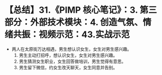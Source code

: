 # 【总结】31.《PIMP 核心笔记》：3. 第三部分：外部技术模块：4. 创造气氛、情绪共振：视频示范：43.实战示范

-   两人在太原街万达相遇，男生想认识女生，女生对男生感兴趣。
    1.  男生主动打招呼，想认识女生，女生对男生感兴趣。
    2.  男生猜测女生职业，女生回答做培训，男生觉得有意思。
    3.  男生留下微信，约女生改天聊天，女生同意并告别。